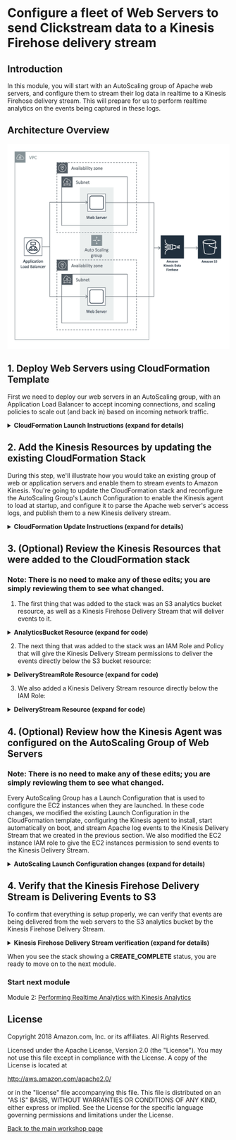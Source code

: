 #  Configure a fleet of Web Servers to send Clickstream data to a Kinesis Firehose delivery stream

## Introduction

In this module, you will start with an AutoScaling group of Apache web servers, and configure them to stream their log data in realtime to a Kinesis Firehose delivery stream. This will prepare for us to perform realtime analytics on the events being captured in these logs.

## Architecture Overview

![module-1-diagram](../images/module-1.png)

## 1. Deploy Web Servers using CloudFormation Template

First we need to deploy our web servers in an AutoScaling group, with an Application Load Balancer to accept incoming connections, and scaling policies to scale out (and back in) based on incoming network traffic.

<details>
<summary><strong>CloudFormation Launch Instructions (expand for details)</strong></summary><p>

1.	Right click the **Launch Stack** link below and "open in new tab"

Region| Launch
------|-----
US West (Oregon) | [![Launch Module 1 in ](http://docs.aws.amazon.com/AWSCloudFormation/latest/UserGuide/images/cloudformation-launch-stack-button.png)](https://console.aws.amazon.com/cloudformation/home?region=us-west-2#/stacks/new?stackName=realtime-analytics-workshop&templateURL=https://s3-us-west-2.amazonaws.com/realtime-analytics-workshop/1-frontend-module-start.yaml)
US West (N. Virginia) | [![Launch Module 1 in ](http://docs.aws.amazon.com/AWSCloudFormation/latest/UserGuide/images/cloudformation-launch-stack-button.png)](https://console.aws.amazon.com/cloudformation/home?region=us-east-1#/stacks/new?stackName=realtime-analytics-workshop&templateURL=https://s3-us-west-2.amazonaws.com/realtime-analytics-workshop/1-frontend-module-start.yaml)

2.	Click **Next** on the Select Template page.
3.	**(Optional)** If you'd like to login to the web servers, select an **SSH Keypair** for this region, select True next to **Enable SSH**, and enter a CIDR block such as `0.0.0.0/0` next to **Enable SSH From**. If you don't have a key pair already created, see ([Creating a key pair using amazon EC2](http://docs.aws.amazon.com/AWSEC2/latest/UserGuide/ec2-key-pairs.html#having-ec2-create-your-key-pair))

![Configuring SSH access](../images/module-1-ssh.png)

![Configuring CloudFormation Stack](../images/module-1-next.png)

4.	Click **Next**.
5.	Click **Next** Again. (skipping IAM advanced section)
6.	On the Review page, check the box to acknowledge that CloudFormation will create IAM resources and click **Create**.

![iam-accept](../images/iam-accept.png)

7. While you wait for the CloudFormation stack to be created, download the CloudFormation template by right-clicking here and selecting **Save Link As...**: ([Module 1 Starting Template](https://s3-us-west-2.amazonaws.com/realtime-analytics-workshop/1-frontend-module-start.yaml))

</p></details>

## 2. Add the Kinesis Resources by updating the existing CloudFormation Stack

During this step, we'll illustrate how you would take an existing group of web or application servers and enable them to stream events to Amazon Kinesis.  You're going to update the CloudFormation stack and reconfigure the AutoScaling Group's Launch Configuration to enable the Kinesis agent to load at startup, and configure it to parse the Apache web server's access logs, and publish them to a new Kinesis delivery stream.

<details>
<summary><strong>CloudFormation Update Instructions (expand for details)</strong></summary><p>

1.  Use your previously downloaded copy of the updated CloudFormation template from here (this was downloaded to the `realtime-web-analytics-workshop/module-1/` folder when you cloned the GitHub repository): ([Module 1 Final Template](1-frontend-module-finish.yaml))

2.  Navigate in the AWS Console to **Services**, **CloudFormation**, and select the stack titled `realtime-analytics-workshop`, then select **Actions**, **Update Stack**:

![Updating CloudFormation Stack](../images/module-1-updatestack1.png)

3.  Select the **Upload a template to Amazon S3** radio button, then click the **Choose File** button, and select the CloudFormation template you edit in the previous section:

![Updating CloudFormation Stack](../images/module-1-updatestack2.png)

4.  On the **Parameters** page, you can leave all fields unmodified, and click **Next**.
5.  Click **Next** Again. (skipping IAM advanced section)
6.  On the Review page, take a moment to review the changes that will be made to your existing CloudFormation stack.  This is an important step to ensure that you are modifying the resources in a way that you expect, and that there are no unintended changes being introduced to your CloudFormation stack.  The resource change set should look like this:

![CloudFormation Change Set](../images/module-1-updatestack3.png)

7.  Check the box to acknowledge that CloudFormation will create IAM resources and click **Update**.

![iam-accept](../images/iam-accept.png)

8. While you wait for the CloudFormation stack to be updated, review the changes we made to each section of the CloudFormation template by expanding each details section below.  You can also review the events as the CloudFormation stack updates and watch how AutoScaling performs the rolling upgrade of your existing web servers according to the Update Policy.  

When you see the stack showing a **UPDATE_COMPLETE** status, you are ready to move on to the next module.

</p></details>

## 3. (Optional) Review the Kinesis Resources that were added to the CloudFormation stack

### Note: There is no need to make any of these edits; you are simply reviewing them to see what changed.

1.  The first thing that was added to the stack was an S3 analytics bucket resource, as well as a Kinesis Firehose Delivery Stream that will deliver events to it.  

<details>
<summary><strong>AnalyticsBucket Resource (expand for code)</strong></summary>

```YAML
# Kinesis Application
  AnalyticsBucket:
    Type: AWS::S3::Bucket
    DeletionPolicy: Retain
```

</details>

2.	The next thing that was added to the stack was an IAM Role and Policy that will give the Kinesis Delivery Stream permissions to deliver the events directly below the S3 bucket resource:  

<details>
<summary><strong>DeliveryStreamRole Resource (expand for code)</strong></summary>

```YAML
  DeliveryStreamRole:
    Type: AWS::IAM::Role
    Properties:
      AssumeRolePolicyDocument:
        Version: '2012-10-17'
        Statement:
          - Effect: Allow
            Principal:
              Service:
                - firehose.amazonaws.com
            Action:
              - sts:AssumeRole
      Policies:
        - PolicyName: s3Access
          PolicyDocument:
            Version: '2012-10-17'
            Statement:
              - Sid: ''
                Effect: Allow
                Action:
                  - s3:AbortMultipartUpload
                  - s3:GetBucketLocation
                  - s3:GetObject
                  - s3:ListBucket
                  - s3:ListBucketMultipartUploads
                  - s3:PutObject
                Resource:
                  - !Sub '${AnalyticsBucket.Arn}'
                  - !Sub '${AnalyticsBucket.Arn}/*'
              - Sid: ''
                Effect: Allow
                Action:
                  - logs:PutLogEvents
                Resource:
                  - !Sub 'arn:aws:logs:${AWS::Region}:${AWS::AccountId}:log-group:/aws/kinesisfirehose/*:log-stream:*'
```
Note: We are following the _principle of least privilege_ by enabling resource-level permissions and referencing the `AnalyticsBucket` as `!Sub '${AnalyticsBucket.Arn}'`

</details>

3. We also added a Kinesis Delivery Stream resource directly below the IAM Role:  

<details>
<summary><strong>DeliveryStream Resource (expand for code)</strong></summary>

```YAML
  DeliveryStream:
    Type: AWS::KinesisFirehose::DeliveryStream
    Properties:
      DeliveryStreamType: DirectPut
      S3DestinationConfiguration:
        BucketARN: !Sub '${AnalyticsBucket.Arn}'
        BufferingHints:
          IntervalInSeconds: '60'
          SizeInMBs: '1'
        CompressionFormat: UNCOMPRESSED
        RoleARN: !GetAtt 'DeliveryStreamRole.Arn'
```
Note: By setting `IntervalInSeconds` to `60` and `SizeInMBs` to `1`, we are configuring the Kinesis Delivery Stream to deliver events to the S3 bucket whenever either 60 seconds has elapsed, or more than 1MB of event data is in the stream.  Whenever either of these conditions is met, the events will be delivered.

</details>

</p></details>

## 4. (Optional) Review how the Kinesis Agent was configured on the AutoScaling Group of Web Servers

### Note: There is no need to make any of these edits; you are simply reviewing them to see what changed.

Every AutoScaling Group has a Launch Configuration that is used to configure the EC2 instances when they are launched.  In these code changes, we modified the existing Launch Configuration in the CloudFormation template, configuring the Kinesis agent to install, start automatically on boot, and stream Apache log events to the Kinesis Delivery Stream that we created in the previous section.  We also modified the EC2 instance IAM role to give the EC2 instances permission to send events to the Kinesis Delivery Stream.

<details>
<summary><strong>AutoScaling Launch Configuration changes (expand for details)</strong></summary><p>

1.  In the LaunchConfiguration resource, in the `Metadata` section, under `AWS::CloudFormation::Init`, `config`, `packages`, and `yum`, we added a line that contains `aws-kinesis-agent: []` 

<details>
<summary><strong>See this edit in context (expand for code)</strong></summary>

```YAML
<line 332>
  AutoScalingGroupLaunchConfig:
    Type: AWS::AutoScaling::LaunchConfiguration
    Metadata:
      AWS::CloudFormation::Init:
        config:
          packages:
            yum:
              httpd: []
              aws-kinesis-agent: []
          files:
<line 343>
```

</details>

2.  In the `files` section of the same resource, directly underneath `packages`, we added the file `/etc/aws-kinesis/agent.json` with the following configuration:

<details>
<summary><strong>See this edit in context (expand for code)</strong></summary>

```YAML
<line 337>
          packages:
            yum:
              httpd: []
              aws-kinesis-agent: []
          files:
            /etc/aws-kinesis/agent.json:
              content: !Sub |
                { "cloudwatch.emitMetrics": false,
                 "maxBufferAgeMillis":"1000",
                 "firehose.endpoint": "https://firehose.${AWS::Region}.amazonaws.com",
                 "flows": [
                   {
                     "filePattern": "/var/log/httpd/access_log*",
                     "deliveryStream": "${DeliveryStream}",
                     "partitionKeyOption": "RANDOM",
                     "dataProcessingOptions": [
                     {
                          "optionName": "LOGTOJSON",
                          "logFormat":"COMBINEDAPACHELOG",
                          "matchPattern": "^([\\d.]+) (\\S+) (\\S+) \\[([\\w:/]+\\s[+\\-]\\d{4})\\] \"(.+?)\" (\\d{3}) ([0-9]+) \"(.+?)\" \"(.+?)\" \"(.+?)\" \"(.+?)\" \"(.+?)\"$",
                          "customFieldNames": ["host", "ident", "authuser", "datetime", "request", "response", "bytes", "referrer", "agent", "event", "clientid", "page"]
                     }
                     ]
                   }
                 ]
                }
            /var/www/html/index.html:
<line 365>
```
</details>

3.  In the `commands` section of the same resource, after line number 390, we added the following two commands, which will execute `chkconfig` to add the `aws-kinesis-agent` to `/etc/init.d` and enable it by symlinking it into the appropriate `/etc/rcX.d` directories so that it will launch on startup:

<details>
<summary><strong>See this edit in context (expand for code)</strong></summary>

```YAML
<line 390>
            ad-add-service-aws-kinesis-agent:
              command: chkconfig --add aws-kinesis-agent
            ae-add-service-startup-aws-kinesis-agent:
              command: chkconfig aws-kinesis-agent on
<line 395>
```
</details>

4.  Next, also in the `commands` section of the same resource, after line number 408, we added the following command, which will modify the Apache log format to include a data header:

<details>
<summary><strong>See this edit in context (expand for code)</strong></summary>

```YAML
<line 408>
            ca-add-data-header:
              command: sed -i 's/LogFormat "%h %l %u %t \\"%r\\" %>s %b \\"%{Referer}i\\"
                \\"%{User-Agent}i\\"" combined/LogFormat "%h %l %u %t \\"%r\\" %>s
                %b \\"%{Referer}i\\" \\"%{User-Agent}i\\" \\"%{event}i\\" \\"%{clientid}i\\"
                \\"%{page}i\\"" combined/' /etc/httpd/conf/httpd.conf
<line 415>
```
</details>

5.  Next, we also added the `aws-kinesis-agent` to the `services` section of the same resource, directly after line number 420.  This will ensure that the service is running:

<details>
<summary><strong>See this edit in context (expand for code)</strong></summary>

```YAML
<line 420>
              aws-kinesis-agent:
                enabled: 'true'
                ensureRunning: 'true'
                files:
                  - /etc/init.d/aws-kinesis-agent
<line 426>
```
</details>

6.  Next, we added a new IAM policy to the `WebServerKinesisRole` resource, which will give it permission to put event records on the Kinesis Delivery Stream.  This is on line 548 in the CloudFormation template, where the `Policies:` section begins:

<details>
<summary><strong>See this edit in context (expand for code)</strong></summary>

```YAML
<line 547>
      Policies:
        - PolicyName: puttofirehose
          PolicyDocument:
            Version: '2012-10-17'
            Statement:
              - Effect: Allow
                Action:
                  - firehose:PutRecord
                  - firehose:PutRecordBatch
                Resource:
                  - !GetAtt 'DeliveryStream.Arn'
        - PolicyName: ssmagent
<line 560>
```
Note: again, we are using resource-based permissions to implement the security best practice of least privileges, by referring to `!GetAtt 'DeliveryStream.Arn'`

</details>

7.  Finally, we needed to make a small edit to the `UserData` section of our Launch Configuration so that AutoScaling will trigger a rolling upgrade of the web servers in our AutoScaling group, replacing them with new EC2 instances that are running the Kinesis agent.  The previous cfn-init edits we made to the Launch Configuration won't automatically trigger replacement of our EC2 instances without this.  We added `echo updated` after line 436:

<details>
<summary><strong>See this edit in context (expand for code)</strong></summary>

```YAML
<line 433>
      UserData: !Base64
        Fn::Sub: |
          #!/bin/bash -xe
          echo updated
          /opt/aws/bin/cfn-init -v --stack ${AWS::StackName} --resource AutoScalingGroupLaunchConfig --region ${AWS::Region}
          /opt/aws/bin/cfn-signal -e $? --region ${AWS::Region} --stack ${AWS::StackName} --resource AutoScalingGroup
      BlockDeviceMappings:
<line 441>
```
Note: You could also simply terminate the EC2 instances manually after updating the CloudFormation stack, however, that would be more disruptive to web traffic than allowing AutoScaling to perform the update according to the Update Policy included in the AutoScaling Group resource.

</details>
</p></details>

## 4. Verify that the Kinesis Firehose Delivery Stream is Delivering Events to S3

To confirm that everything is setup properly, we can verify that events are being delivered from the web servers to the S3 analytics bucket by the Kinesis Firehose Delivery Stream.

<details>
<summary><strong>Kinesis Firehose Delivery Stream verification (expand for details)</strong></summary><p>

1.	Navigate in the AWS console to **Services**, then **S3**.
2.  Find the analytics bucket.  If you used the default stack name, it will be called `realtime-analytics-workshop-analyticsbucket-...` (with a random string at the end).  Click on the bucket to navigate into the object structure.  It should look something like this (with the current year as the only top-level folder):

![S3 Bucket](../images/module-1-verifys3.png)

3.  Navigate all the way down into the folder structure (it is organized by year, month, day, hour, etc.) until you see individual objects that are collections of events that were delivered by the Kinesis Firehose Delivery Stream:

![S3 Bucket](../images/module-1-verifys32.png)

If you see folders and objects inside the folders that were delivered by the Kinesis Firehose Delivery Stream, everything is working correctly, and you can proceed to the next module.

</p></details>

When you see the stack showing a **CREATE_COMPLETE** status, you are ready to move on to the next module.

### Start next module

Module 2: [Performing Realtime Analytics with Kinesis Analytics](../module-2/README.md)

## License

Copyright 2018 Amazon.com, Inc. or its affiliates. All Rights Reserved.

Licensed under the Apache License, Version 2.0 (the "License"). You may not use this file except in compliance with the License. A copy of the License is located at

http://aws.amazon.com/apache2.0/

or in the "license" file accompanying this file. This file is distributed on an "AS IS" BASIS, WITHOUT WARRANTIES OR CONDITIONS OF ANY KIND, either express or implied. See the License for the specific language governing permissions and limitations under the License.

[Back to the main workshop page](../README.md)
